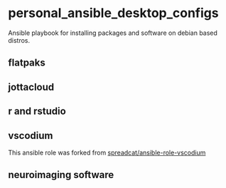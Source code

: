 # personal_ansible_desktop_configs
Ansible playbook for installing packages and software on debian based distros.

## flatpaks

## jottacloud

## r and rstudio

## vscodium
This ansible role was forked from [spreadcat/ansible-role-vscodium](https://github.com/Spreadcat/ansible-role-vscodium)

## neuroimaging software
